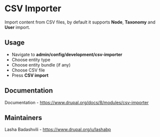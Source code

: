 # CSV Importer

Import content from CSV files, by default it supports <strong>Node</strong>, <strong>Taxonomy</strong> and <strong>User</strong> import.

## Usage

- Navigate to <strong>admin/config/development/csv-importer</strong>
- Choose entity type
- Choose entity bundle (if any)
- Choose CSV file
- Press <strong>CSV import</strong>

## Documentation

Documentation - https://www.drupal.org/docs/8/modules/csv-importer

## Maintainers

Lasha Badashvili - https://www.drupal.org/u/lashabp